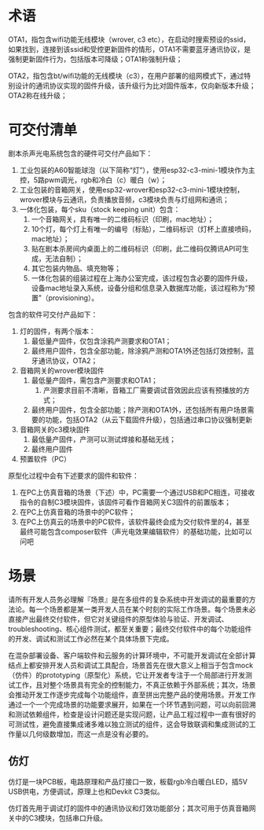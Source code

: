 

# 术语

OTA1，指包含wifi功能无线模块（wrover, c3 etc），在启动时搜索预设的ssid，如果找到，连接到该ssid和受控更新固件的情形，OTA1不需要蓝牙通讯协议，是强制更新固件行为，包括版本可降级；OTA1称强制升级；

OTA2，指包含bt/wifi功能的无线模块（c3），在用户部署的组网模式下，通过特别设计的通讯协议实现的固件升级，该升级行为比对固件版本，仅向新版本升级；OTA2称在线升级；





# 可交付清单

剧本杀声光电系统包含的硬件可交付产品如下：

1. 工业包装的A60智能球泡（以下简称“灯”），使用esp32-c3-mini-1模块作为主控，5路pwm调光，rgb和冷白（c）暖白（w）；
2. 工业包装的音箱网关，使用esp32-wrover和esp32-c3-mini-1模块控制，wrover模块与云通讯，负责播放音频，c3模块负责与灯组网和通讯；
3. 一体化包装，每个sku（stock keeping unit）包含：
   1. 一个音箱网关，具有唯一的二维码标识（印刷，mac地址）；
   2. 10个灯，每个灯上有唯一的编号（标贴），二维码标识（灯杯上直接喷码，mac地址）；
   3. 贴在剧本杀房间内桌面上的二维码标识（印刷，此二维码仅腾讯API可生成，无法自制）；
   4. 其它包装内物品、填充物等；
   5. 一体化包装的组装过程在上海办公室完成，该过程包含必要的固件升级，设备mac地址录入系统，设备分组和信息录入数据库功能，该过程称为“预置”（provisioning）。



包含的软件可交付产品如下：

1. 灯的固件，有两个版本：
   1. 最低量产固件，仅包含涂鸦产测要求和OTA1；
   2. 最终用户固件，包含全部功能，除涂鸦产测和OTA1外还包括灯效控制，蓝牙通讯协议，OTA2；
2. 音箱网关的wrover模块固件
   1. 最低量产固件，需包含产测要求和OTA1；
      1. 产测要求目前不清晰，音箱工厂需要调试音效因此应该有预播放的方式；
   2. 最终用户固件，包含全部功能；除产测和OTA1外，还包括所有用户场景需要的功能，包括OTA2（从云下载固件升级），包括通过串口协议强制更新
3. 音箱网关的c3模块固件
   1. 最低量产固件，产测可以测试焊接和基础无线；
   2. 最终用户固件
4. 预置软件（PC）



原型化过程中会有下述要求的固件和软件：

1. 在PC上仿真音箱的场景（下述）中，PC需要一个通过USB和PC相连，可接收指令的自制C3模块固件，该固件可看作音箱网关C3固件的前置版本；
2. 在PC上仿真音箱的场景中的PC软件；
3. 在PC上仿真云的场景中的PC软件，该软件最终会成为交付软件里的4，甚至最终可能包含composer软件（声光电效果编辑软件）的基础功能，比如可以问吧



# 场景

请所有开发人员务必理解『场景』是在多组件的复杂系统中开发调试的最重要的方法论。每一个场景都是某一类开发人员在某个时刻的实际工作场景。每个场景未必直接产出最终交付软件，但它对关键组件的原型体验与验证、开发调试、troubleshooting、核心组件测试，都至关重要；最终交付软件中的每个功能组件的开发、调试和测试工作必然在某个具体场景下完成。

在混杂部署设备、客户端软件和云服务的计算环境中，不可能开发调试在全部计算结点上都安排开发人员和调试工具配合，场景首先在很大意义上相当于包含mock（仿件）的prototyping（原型化）系统，它让开发者专注于一个局部进行开发测试工作，且对整个场景具有完全的控制能力，不真正依赖于外部系统；其次，场景会推动开发工作逐步完成每个功能组件，直至拼出完整产品的使用场景。开发工作通过一个一个完成场景的功能要求展开，如果在一个环节遇到问题，可以向前回溯和测试依赖组件，检查是设计问题还是实现问题，让产品工程过程中一直有很好的可测试性，避免直接集成诸多难以独立测试的组件，这会导致联调和集成测试的工作量以几何级数增加，而这一点是没有必要的。



## 仿灯

仿灯是一块PCB板，电路原理和产品灯接口一致，板载rgb冷白暖白LED，插5V USB供电，方便调试，原理上也和Devkit C3类似。

仿灯首先用于调试灯的固件中的通讯协议和灯效功能部分；其次可用于仿真音箱网关中的C3模块，包括串口升级。



